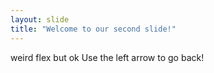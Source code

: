 ```yaml
---
layout: slide
title: "Welcome to our second slide!"
---
```

weird flex but ok
Use the left arrow to go back!
